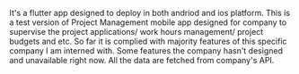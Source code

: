 It's a flutter app designed to deploy in both andriod and ios platform.
This is a test version of Project Management mobile app designed for company to supervise the project applications/ work hours management/ project budgets and etc.
So far it is complied with majority features of this specific company I am interned with. Some features the company hasn't designed and unavailable right now.
All the data are fetched from company's API.

